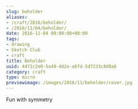 ```yaml
---
slug: beholder
aliases:
- /craft/2016/beholder/
- /2016/11/04/beholder/
date: 2016-11-04 00:00:00+00:00
tags:
- drawing
- Sketch Club
- craft
title: Beholder
uuid: 4471c2e0-5a49-4d2e-a6fd-5d7233c8d8a6
category: craft
type: micro
previewimage: /images/2016/11/beholder/cover.jpg
---
```

Fun with symmetry